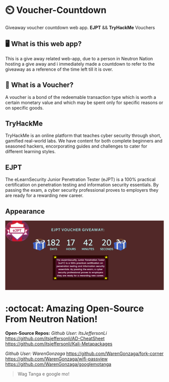 # ⏲️ Voucher-Countdown
Giveaway voucher countdown web app.
**EJPT** && **TryHackMe** Vouchers

## 🖥️ What is this web app?
This is a give away related web-app, due to a person in Neutron Nation 
hosting a give away and i immediately made a countdown to refer to the giveaway as 
a reference of the time left till it is over.

## 🎁 What is a Voucher?
A voucher is a bond of the redeemable transaction type which is worth a certain monetary value and which may be spent only for specific reasons or on specific goods. 

## TryHackMe
TryHackMe is an online platform that teaches cyber security through short, gamified real-world labs. We have content for both complete beginners and seasoned hackers, encorporating guides and challenges to cater for different learning styles.

## EJPT
The eLearnSecurity Junior Penetration Tester (eJPT) is a 100% practical certification on penetration testing and information security essentials. By passing the exam, a cyber security professional proves to employers they are ready for a rewarding new career.

## Appearance
<img src="ejpt.png" width=700>

# :octocat: Amazing Open-Source From Neutron Nation!
**Open-Source Repos:**
*Github User: ItsJeffersonLi* <br>
https://github.com/itsjeffersonli/AD-CheatSheet <br>
https://github.com/itsjeffersonli/Kali-Metapackages <br>

*Github User: WarenGonzaga*
https://github.com/WarenGonzaga/fork-corner <br>
https://github.com/WarenGonzaga/wifi-passview <br>
https://github.com/WarenGonzaga/googlemotanga <br>

>Wag Tanga e google mo!
